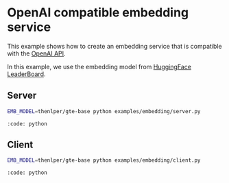 # OpenAI compatible embedding service

This example shows how to create an embedding service that is compatible with the [OpenAI API](https://platform.openai.com/docs/api-reference/embeddings).

In this example, we use the embedding model from [HuggingFace LeaderBoard](https://huggingface.co/spaces/mteb/leaderboard).


## Server

```bash
EMB_MODEL=thenlper/gte-base python examples/embedding/server.py
```

```{include} ../../../examples/embedding/server.py
:code: python
```

## Client

```bash
EMB_MODEL=thenlper/gte-base python examples/embedding/client.py
```

```{include} ../../../examples/embedding/client.py
:code: python
```

